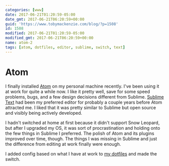 ```yaml
---
categories: [www]
date: 2017-06-21T01:20:59-05:00
date_gmt: 2017-06-21T06:20:59+00:00
guid: 'https://www.tobymackenzie.com/blog/?p=1508'
id: 1508
modified: 2017-06-21T01:20:59-05:00
modified_gmt: 2017-06-21T06:20:59+00:00
name: atom-2
tags: [atom, dotfiles, editor, sublime, switch, text]
---
```


Atom
====

I finally installed [Atom](https://atom.io/) on my personal machine recently.  I've been using it at work for quite a while now.<!--more-->  I like it pretty well, save for some speed problems, bugs, and a few design decisions different from Sublime.  [Sublime Text](http://www.sublimetext.com/) had been my preferred editor for probably a couple years before Atom attracted me.  I liked that it was pretty similar to Sublime but open source and visibly being actively developed.

I hadn't switched at home at first because it didn't support Snow Leopard, but after I upgraded my OS, it was sort of procrastination and holding onto the few things in Sublime I preferred.  The polish of Atom and its plugins improved over time, though.  The things I was missing in Sublime and just the difference from editing at work finally were enough.

I added config based on what I have at work to [my dotfiles](https://github.com/tobymackenzie/dotfiles) and made the switch.
